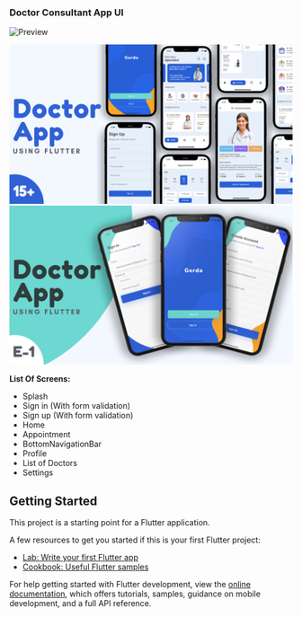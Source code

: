 ### Doctor Consultant App UI

![Preview](/gif.gif)

![App Full UI](/previews/1.png)
![Episode 1 - Splash and Auth Page](/previews/2.png)

**List Of Screens:**

- Splash
- Sign in (With form validation)
- Sign up (With form validation)
- Home
- Appointment
- BottomNavigationBar
- Profile
- List of Doctors
- Settings

## Getting Started

This project is a starting point for a Flutter application.

A few resources to get you started if this is your first Flutter project:

- [Lab: Write your first Flutter app](https://docs.flutter.dev/get-started/codelab)
- [Cookbook: Useful Flutter samples](https://docs.flutter.dev/cookbook)

For help getting started with Flutter development, view the
[online documentation](https://docs.flutter.dev/), which offers tutorials,
samples, guidance on mobile development, and a full API reference.
